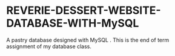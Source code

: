 # REVERIE-DESSERT-WEBSITE-DATABASE-WITH-MySQL
A pastry database designed with MySQL . This is the end of term assignment of my database class.
